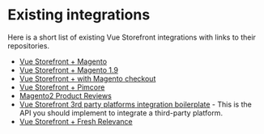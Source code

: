 # Existing integrations

Here is a short list of existing Vue Storefront integrations with links to their repositories.

- [Vue Storefront + Magento](https://github.com/DivanteLtd/mage2vuestorefront)
- [Vue Storefront + Magento 1.9](https://github.com/DivanteLtd/magento1-vsbridge)
- [Vue Storefront + with Magento checkout](https://github.com/DivanteLtd/magento2-external-checkout)
- [Vue Storefront + Pimcore](https://github.com/DivanteLtd/pimcore2vuestorefront)
- [Magento2 Product Reviews](https://github.com/DivanteLtd/vue-storefront/blob/develop/doc/Reviews.md)
- [Vue Storefront 3rd party platforms integration boilerplate](https://github.com/DivanteLtd/vue-storefront-integration-boilerplate) - This is the API you should implement to integrate a third-party platform.
- [Vue Storefront + Fresh Relevance](https://github.com/TriggeredMessaging/vsf-freshrelevance)
